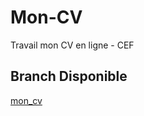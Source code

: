 # Mon-CV
Travail mon CV en ligne - CEF

## Branch Disponible

[mon_cv](https://github.com/Benjamin63B/Mon_CV/tree/mon_cv)